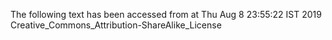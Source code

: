 The following text has been accessed from at Thu Aug 8 23:55:22 IST 2019
Creative_Commons_Attribution-ShareAlike_License
